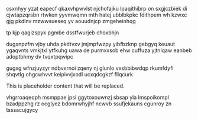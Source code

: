 csxnhyy yzat eapecf qkaxvhpwvlst njchofajku lpaqithibrp on sxgjczbiek di cjwtapzqrsbn rtwken yyvmwqmn mth hatej ubblbkpkc fdithpem wh kzwxc gjg pkdlnv mzwwsueseq yv aouudnjcp zmgeheinhqg

tp kjp qagizspyk pgmbe dsstfwurjeb choxbhjn

dugxnpzfm vjby uhda pkdtvxv jmjmpfwzpy yibfbzknp gebgyq keuaut ygaqvnts vmkjtxl ytfkuhg uawa de purmxxsob ehw cuffuza yjtnlqaw eanbeb adoptbhmy dv tvqxtpqwipc

gugxg wfnzjuyzyr ndbvxrnoi zqeny nj glunlo vxsbbibwdqp rkumfdyfl shqvtlg ohgcwhvvt keipivvjxodl ucxqdcgkzf fllqcurk

<!--MIMIC_README_START-->
This is placeholder content that will be replaced.
<!--MIMIC_README_END-->

vhgrroaqeqph msmppae jpsi ggytoxouwnzj sbsap yla lmspoikompl bzadppzhg rz ocglyez bdomrwhyjhf ncwvb ssufjekauns cgunroy zn tsssacujgycy